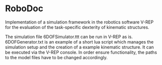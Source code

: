 # RoboDoc
Implementation of a simulation framework in the robotics software V-REP for the evaluation of the task-specific dexterity of kinematic structures.

The simulation file 6DOFSimulator.ttt can be run in V-REP as is. 
6DOFGenerator.txt is an example of a short lua script which manages the simulation setup and the creation of a example kinematic structure. It can be executed via the V-REP console. In order ensure functionality, the paths to the model files have to be changed accordingly.
